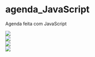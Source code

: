 # agenda_JavaScript
Agenda feita com JavaScript

<img src="https://user-images.githubusercontent.com/81642604/186272642-44acdfe9-55d7-4539-9a1d-f06c4455a047.png">
<br>
<img src="https://user-images.githubusercontent.com/81642604/186272650-f40bbb03-aea4-4a1a-b731-6206ea8b6f6b.png">
<br>
<img src="https://user-images.githubusercontent.com/81642604/186272654-56f7768d-6471-4e34-9a07-772e227ef330.png">
<br>
<img src="https://user-images.githubusercontent.com/81642604/189774024-7615faf9-3386-4823-b3c8-03c824368929.png">
